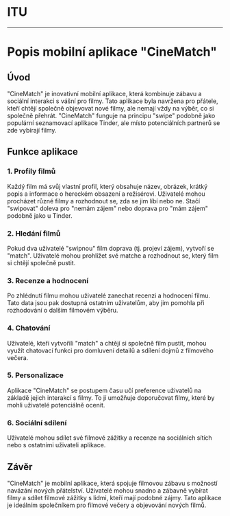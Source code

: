 # ITU
---
#  Popis mobilní aplikace "CineMatch"
## Úvod

"CineMatch" je inovativní mobilní aplikace, která kombinuje zábavu a sociální interakci s vášní pro filmy. Tato aplikace byla navržena pro přátele, kteří chtějí společně objevovat nové filmy, ale nemají vždy na výběr, co si společně přehrát. "CineMatch" funguje na principu "swipe" podobně jako populární seznamovací aplikace Tinder, ale místo potenciálních partnerů se zde vybírají filmy.

## Funkce aplikace
### 1. Profily filmů
Každý film má svůj vlastní profil, který obsahuje název, obrázek, krátký popis a informace o hereckém obsazení a režisérovi. Uživatelé mohou procházet různé filmy a rozhodnout se, zda se jim líbí nebo ne. Stačí "swipovat" doleva pro "nemám zájem" nebo doprava pro "mám zájem" podobně jako u Tinder.

### 2. Hledání filmů
Pokud dva uživatelé "swipnou" film doprava (tj. projeví zájem), vytvoří se "match". Uživatelé mohou prohlížet své matche a rozhodnout se, který film si chtějí společně pustit.

### 3. Recenze a hodnocení
Po zhlédnutí filmu mohou uživatelé zanechat recenzi a hodnocení filmu. Tato data jsou pak dostupná ostatním uživatelům, aby jim pomohla při rozhodování o dalším filmovém výběru.

### 4. Chatování
Uživatelé, kteří vytvořili "match" a chtějí si společně film pustit, mohou využít chatovací funkci pro domluvení detailů a sdílení dojmů z filmového večera.

### 5. Personalizace
Aplikace "CineMatch" se postupem času učí preference uživatelů na základě jejich interakcí s filmy. To jí umožňuje doporučovat filmy, které by mohli uživatelé potenciálně ocenit.

### 6. Sociální sdílení
Uživatelé mohou sdílet své filmové zážitky a recenze na sociálních sítích nebo s ostatními uživateli aplikace.

## Závěr
"CineMatch" je mobilní aplikace, která spojuje filmovou zábavu s možností navázání nových přátelství. Uživatelé mohou snadno a zábavně vybírat filmy a sdílet filmové zážitky s lidmi, kteří mají podobné zájmy. Tato aplikace je ideálním společníkem pro filmové večery a objevování nových filmů.
